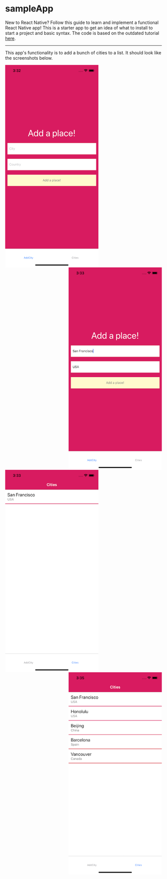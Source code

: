 # sampleApp
New to React Native? Follow this guide to learn and implement a functional React Native app! This is a starter app to get an idea of what to install to start a project and basic syntax. The code is based on the outdated tutorial [here](https://www.youtube.com/watch?v=frvXANSaSec).

---
This app's functionality is to add a bunch of cities to a list. It should look like the screenshots below.

<img src="/images/screen1.png" width="300" height="650" align="left"><img src="/images/screen2.png" width="300" height="650" align="right">
<img src="/images/screen3.png" width="300" height="650" align="left"><img src="/images/screen4.png" width="300" height="650" align="right">









